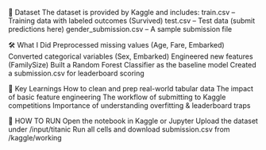 📁 Dataset
The dataset is provided by Kaggle and includes:
train.csv – Training data with labeled outcomes (Survived)
test.csv – Test data (submit predictions here)
gender_submission.csv – A sample submission file

🛠️ What I Did
Preprocessed missing values (Age, Fare, Embarked)
Converted categorical variables (Sex, Embarked)
Engineered new features (FamilySize)
Built a Random Forest Classifier as the baseline model
Created a submission.csv for leaderboard scoring

🧠 Key Learnings
How to clean and prep real-world tabular data
The impact of basic feature engineering
The workflow of submitting to Kaggle competitions
Importance of understanding overfitting & leaderboard traps

🚀 HOW TO RUN
Open the notebook in Kaggle or Jupyter
Upload the dataset under /input/titanic
Run all cells and download submission.csv from /kaggle/working

